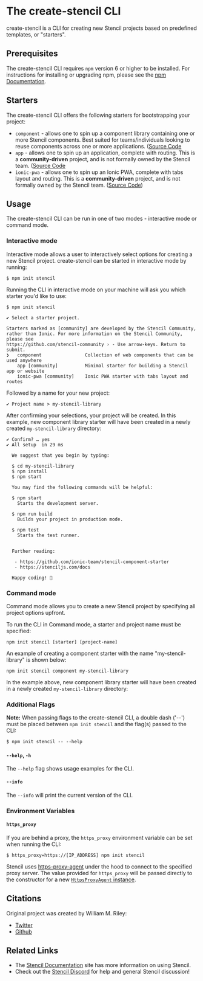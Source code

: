 # The create-stencil CLI

create-stencil is a CLI for creating new Stencil projects based on predefined templates, or "starters".

## Prerequisites

The create-stencil CLI requires `npm` version 6 or higher to be installed.
For instructions for installing or upgrading npm, please see the [npm Documentation](https://docs.npmjs.com/downloading-and-installing-node-js-and-npm). 

## Starters

The create-stencil CLI offers the following starters for bootstrapping your project:

- `component` - allows one to spin up a component library containing one or more Stencil components. Best suited for
teams/individuals looking to reuse components across one or more applications. ([Source Code](https://github.com/ionic-team/stencil-component-starter)
- `app` - allows one to spin up an application, complete with routing. This is a **community-driven** project,
and is not formally owned by the Stencil team. ([Source Code](https://github.com/stencil-community/stencil-ionic-starter)
- `ionic-pwa` - allows one to spin up an Ionic PWA, complete with tabs layout and routing. This is a **community-driven** project,
and is not formally owned by the Stencil team. ([Source Code](https://github.com/stencil-community/stencil-app-starter))

## Usage

The create-stencil CLI can be run in one of two modes - interactive mode or command mode.

### Interactive mode

Interactive mode allows a user to interactively select options for creating a new Stencil project.
create-stencil can be started in interactive mode by running:
```console
$ npm init stencil
```

Running the CLI in interactive mode on your machine will ask you which starter you'd like to use:
```console
$ npm init stencil

✔ Select a starter project.

Starters marked as [community] are developed by the Stencil Community,
rather than Ionic. For more information on the Stencil Community, please see
https://github.com/stencil-community › - Use arrow-keys. Return to submit.
❯   component                Collection of web components that can be used anywhere
    app [community]          Minimal starter for building a Stencil app or website
    ionic-pwa [community]    Ionic PWA starter with tabs layout and routes
```

Followed by a name for your new project:
```console
✔ Project name > my-stencil-library
```

After confirming your selections, your project will be created.
In this example, new component library starter will have been created in a newly created `my-stencil-library` directory:
```console
✔ Confirm? … yes
✔ All setup  in 29 ms

  We suggest that you begin by typing:

  $ cd my-stencil-library
  $ npm install
  $ npm start

  You may find the following commands will be helpful:

  $ npm start
    Starts the development server.

  $ npm run build
    Builds your project in production mode.

  $ npm test
    Starts the test runner.


  Further reading:

   - https://github.com/ionic-team/stencil-component-starter
   - https://stenciljs.com/docs

  Happy coding! 🎈
```

### Command mode

Command mode allows you to create a new Stencil project by specifying all project options upfront.

To run the CLI in Command mode, a starter and project name must be specified:
```
npm init stencil [starter] [project-name]
```

An example of creating a component starter with the name "my-stencil-library" is shown below:
```
npm init stencil component my-stencil-library
```
In the example above, new component library starter will have been created in a newly created `my-stencil-library` directory:

### Additional Flags

**Note:** When passing flags to the create-stencil CLI, a double dash ('--') must be placed between `npm init stencil`
and the flag(s) passed to the CLI:
```console
$ npm init stencil -- --help
```

#### `--help`, `-h`

The `--help` flag shows usage examples for the CLI.

#### `--info`

The `--info` will print the current version of the CLI.

### Environment Variables

#### `https_proxy`

If you are behind a proxy, the `https_proxy` environment variable can be set when running the CLI:
```console
$ https_proxy=https://[IP_ADDRESS] npm init stencil
```

Stencil uses [https-proxy-agent](https://github.com/TooTallNate/proxy-agents/tree/main/packages/https-proxy-agent)
under the hood to connect to the specified proxy server.
The value provided for `https_proxy` will be passed directly to the constructor for a new
[`HttpsProxyAgent` instance](https://github.com/TooTallNate/proxy-agents/tree/main/packages/https-proxy-agent#api).

## Citations

Original project was created by William M. Riley:
* [Twitter](https://twitter.com/splitinfinities)
* [Github](https://github.com/splitinfinities)

## Related Links

* The [Stencil Documentation](https://stenciljs.com/) site has more information on using Stencil.
* Check out the [Stencil Discord](https://chat.stenciljs.com/) for help and general Stencil discussion!
